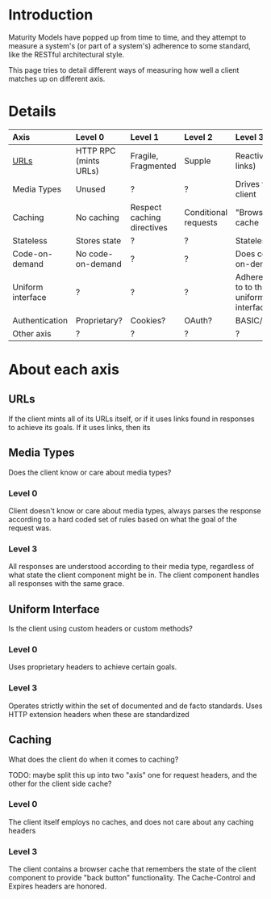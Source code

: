 # Introduction #

Maturity Models have popped up from time to time, and they attempt to measure a system's (or part of a system's) adherence to some standard, like the RESTful architectural style.

This page tries to detail different ways of measuring how well a client matches up on different axis.

# Details #

| Axis | Level 0  | Level 1 | Level 2 | Level 3 |
|:-----|:---------|:--------|:--------|:--------|
| [URLs](http://www.bizcoder.com/index.php/2012/03/07/hypermedia-client-maturity-model/) | HTTP RPC (mints URLs) | Fragile, Fragmented | Supple | Reactive (uses links) |
| Media Types | Unused | ? | ? | Drives the client |
| Caching | No caching | Respect caching directives | Conditional requests | "Browser" cache |
| Stateless | Stores state | ? | ? | Stateless |
| Code-on-demand | No code-on-demand | ? | ? | Does code-on-demand |
| Uniform interface | ? | ? | ? | Adheres strictly to to the uniform interface |
| Authentication | Proprietary? | Cookies? | OAuth? | BASIC/DIGEST? |
| Other axis | ? | ? | ? |? |

# About each axis #

## URLs ##

If the client mints all of its URLs itself, or if it uses links found in responses to achieve its goals.  If it uses links, then its

## Media Types ##

Does the client know or care about media types?

### Level 0 ###
Client doesn't know or care about media types, always parses the response according to a hard coded set of rules based on what the goal of the request was.

### Level 3 ###

All responses are understood according to their media type, regardless of what state the client component might be in.  The client component handles all responses with the same grace.

## Uniform Interface ##

Is the client using custom headers or custom methods?

### Level 0 ###

Uses proprietary headers to achieve certain goals.

### Level 3 ###

Operates strictly within the set of documented and de facto standards.  Uses HTTP extension headers when these are standardized

## Caching ##

What does the client do when it comes to caching?

TODO: maybe split this up into two "axis" one for request headers, and the other for the client side cache?

### Level 0 ###

The client itself employs no caches, and does not care about any caching headers

### Level 3 ###

The client contains a browser cache that remembers the state of the client component to provide "back button" functionality.  The Cache-Control and Expires headers are honored.